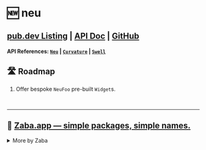 # 🆕 neu
## [pub.dev Listing](https://pub.dev/packages/neu) | [API Doc](https://pub.dev/documentation/neu/latest) | [GitHub](https://github.com/Zabadam/neu)
#### API References: [`Neu`](https://pub.dev/documentation/neu/latest/neu/Neu-class.html) | [`Curvature`](https://pub.dev/documentation/neu/latest/neu/Curvature-class.html) | [`Swell`](https://pub.dev/documentation/neu/latest/neu/Swell-class.html)

## 🛣️ Roadmap
1. Offer bespoke `NeuFoo` pre-built `Widget`s. 

<br />

---

## 🐸 [Zaba.app ― simple packages, simple names.](https://pub.dev/publishers/zaba.app/packages 'Other Flutter packages published by Zaba.app')

<details>
<summary>More by Zaba</summary>

### Widgets to wrap other widgets
- ## 🕹️ [xl](https://pub.dev/packages/xl 'implement accelerometer-fueled interactions with a layering paradigm')
- ## 🌈 [foil](https://pub.dev/packages/foil 'implement accelerometer-reactive gradients in a cinch')
- ## 📜 [curtains](https://pub.dev/packages/curtains 'provide animated shadow decorations for a scrollable to allude to unrevealed content')
---
### Container widget that wraps many functionalities
- ## 🌟 [surface](https://pub.dev/packages/surface 'animated, morphing container with specs for Shape, Appearance, Filter, Tactility')
---
### Side-kick companions, work great alone or employed above
- ## 🆕 [neu](https://pub.dev/packages/neu '')
- ## 🙋‍♂️ [img](https://pub.dev/packages/img 'An extended Image \"Too\" and DecorationImageToo that support an expanded Repeat.mirror painting mode')
- ## 🙋‍♂️ [icon](https://pub.dev/packages/icon 'An extended Icon \"Too\" for those that are not actually square, plus shadows support + IconUtils')
- ## 🏓 [ball](https://pub.dev/packages/ball 'a bouncy, position-mirroring splash factory that\'s totally customizable')
- ## 👥 [shadows](https://pub.dev/packages/shadows 'convert a double-based \`elevation\` + BoxShadow and List\<BoxShadow\> extensions')
- ## 🎨 [spectrum](https://pub.dev/packages/spectrum '')
</details>
